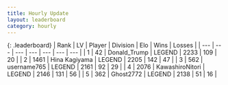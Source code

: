 ```yaml
---
title: Hourly Update
layout: leaderboard
category: hourly
---
```


{: .leaderboard}
| Rank | LV | Player | Division | Elo | Wins | Losses |
| --- | --- | --- | --- | --- | --- | --- |
| <span data-change="0">1</span> | 42 | <span title="ID: 515520">Donald_Trump</span> | LEGEND | <span data-change="0">2233</span> | <span data-change="0">109</span> | <span data-change="0">20</span> |
| <span data-change="0">2</span> | 1461 | <span title="ID: 315148">Hina Kagiyama</span> | LEGEND | <span data-change="0">2205</span> | <span data-change="0">142</span> | <span data-change="0">47</span> |
| <span data-change="0">3</span> | 562 | <span title="ID: 188640">username765</span> | LEGEND | <span data-change="0">2161</span> | <span data-change="0">92</span> | <span data-change="0">29</span> |
| <span data-change="0">4</span> | 2076 | <span title="ID: 164871">KawashiroNitori</span> | LEGEND | <span data-change="0">2146</span> | <span data-change="0">131</span> | <span data-change="0">56</span> |
| <span data-change="1">5</span> | 362 | <span title="ID: 336637">Ghost2772</span> | LEGEND | <span data-change="0">2138</span> | <span data-change="0">51</span> | <span data-change="0">16</span> |